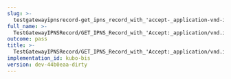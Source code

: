 ```yaml
---
slug: >-
  testgatewayipnsrecord-get_ipns_record_with_'accept-_application-vnd-ipfs-ipns-record'_has_expected_http_headers_and_valid_key-header_content-disposition
full_name: >-
  TestGatewayIPNSRecord/GET_IPNS_Record_with_'Accept:_application/vnd.ipfs.ipns-record'_has_expected_HTTP_headers_and_valid_key/Header_Content-Disposition
outcome: pass
title: >-
  TestGatewayIPNSRecord/GET_IPNS_Record_with_'Accept:_application/vnd.ipfs.ipns-record'_has_expected_HTTP_headers_and_valid_key/Header_Content-Disposition
implementation_id: kubo-bis
version: dev-44b0eaa-dirty
---
```


